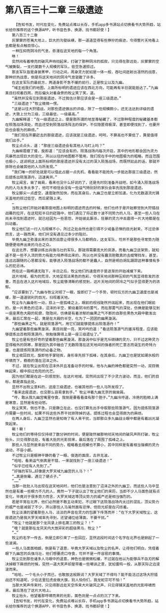 # 第八百三十二章 三级遗迹
        【告知书友，时代在变化，免费站点难以长存，手机app多书源站点切换看书大势所趋，站长给你推荐的这个换源APP，听书音色多、换源、找书都好使！】
       第八百三十二章
       灰蒙蒙的苍夷大地上，巨大的沟壑纵横，那一道道显得有些狰狞的痕迹，令得整片天地看上去都是有点触目惊心。
       一种压抑而阴冷的气息，弥漫在这天地的每一个角落。
       咻！
       突然间有着嘹亮的破风声响彻起来，打破了那种阴冷的孤寂，只见得在那远处，灰蒙蒙的空气被撕裂，一支约莫数千人规模的军队，低空急速掠过。
       那支军队皆是身披黑甲，行动之间，周身灵力犹如是一体一般，吞吐间迸射出凛然的战意，那种炽热战意，倒是将这天地间的阴冷气息驱散了许多。
       在这支军队的最前方，两道身影不急不缓的前行，正是牧尘以及九幽。
       “域主给我们的地图，上面所标明的遗迹应该在西北方向，可能再有半日就能抵达了。”九幽美目扫视着四周，而后偏头对着身旁的牧尘笑了笑，道。
       “虽然并没有见到那座遗迹，不过我估计那应该会是一座三级遗迹。”
       “三级遗迹？”牧尘微微一愣。
       “这是以往大狩猎战，对那些遗迹做出的评级，除了一些规模颇小，还无法达到评级的遗迹，大致上分为三级，三级最低，一级最高。”
       九幽解释道：“在一级遗迹之上，便是那所谓的地至尊秘藏了，不过那种程度的秘藏基本都在陨落战场深处，而且还受到陨落战场阵法的保护，不仅隐匿得极深，甚至即便找到了，也要开启也会极为的麻烦。”
       “我们现在所要赶去的那座遗迹，应该就是三级遗迹，呵呵，不算高也不算低了，算是值得我们出手。”
       牧尘点点头，道：“那座三级遗迹会有其他人马盯上吗？”
       九幽柳眉蹙了蹙，旋即道：“应该会有的，陨落战场内每次开启，其中的地形都会因为灵力风暴而出现巨大的变化，所以以往的地图都不管用，我们现在手中的地图极为的粗略，而且范围也极小，这说明这上面所标明的那座遗迹并没有太过的深入陨落战场，而既然如此的话，那就不排除也会被其他的人马所发现。”
       “我们唯一的好处就是可以借此占据一点先机，看看能不能抢先一步抵达那座三级遗迹，然后提炼出陨落源丹，迅速离开。”
       牧尘闻言，耸了耸肩，看来也没什么好说的了，还是先时刻准备开战吧，如今涌入陨落战场内的人马太多太多了，他可不相信会没有一些运气特别好的家伙会率先找到那座遗迹。
       牧尘脚尖一点虚空，速度陡然加快，而在其身后，九幽卫也是立即加速，化为无数道流光铺天盖地的掠过低空，而后紧随上来。
       …
       当牧尘他们开始对着那座地图上标明的遗迹而去的时候，他们也终于是开始察觉到大狩猎战战幕的拉开，在这短短半日的赶路中，他们遇见了将近数十波不同势力的人马，甚至一些人马在尚未寻找到遗迹时，就已经因为一些恩怨，开始彼此厮杀，狂暴的灵力冲击震得一片大地都是在抖动着。
       牧尘他们这一行人马规模不小，所过之处自然也是引得不少戒备忌惮的目光射来，不过总体而言，这一路而来，他们并没有遇见过多少的阻拦。
       毕竟九幽卫弥漫出来的凌厉战意让得很多人马都明白，这支军队，可并不是那些寻常势力随随便便培养出来的乌合之众。
       在这北界，想要训练出兵强马壮的军队，那就得需要庞大的资源，而看九幽卫这架势，就知道不是一些不入流的势力有能力培养得出来的，所以也并没有蠢货胆敢真的去螳臂挡车，甚至，连远远跟随的心思都没有，能够进入陨落战场的都不是蠢人，自然是明白胡乱跟踪这种事情有多么的犯忌讳。
       而在这一路畅通无阻下，半日之后，牧尘他们的速度终于是逐渐的开始减缓下来。
       这片地域，极为的荒凉，大地呈现淡黑色的色彩，令得天地间那种压抑的气氛显得愈发的浓重，而且在进入这片地域后，牧尘能够清晰的感觉到，这片天地间的阴冷之气似乎显得更为的浓郁。
       “应该要到了。”九幽与牧尘对视了一眼，旋即打了一个手势，顿时后方的九幽卫速度也是减缓，那一道道锐利的目光，扫视着天地。
       牧尘与九幽身形一动，掠上一座孤峰之上，眼前的视线陡然开阔起来，而出现在他们眼前的，是一片黑色的沼泽，沼泽的半空，萦绕着阴冷的雾气，而在那雾气的深处，仿佛是能够见到一座座黑色大殿的轮廓，隐隐间，仿佛是有着浓郁的幽黑之气不断的自那些黑色大殿中散发出来，最后汇聚在一起，竟是在大殿的半空，化为了一团团的幽黑漩涡。
       “那些幽黑之气，就是陨落源气，用它们就能够提炼出陨落源丹！”
       九幽望着那些幽黑漩涡，美目则是一亮，笑吟吟的道：“看这陨落源气的雄浑程度，应该能够提炼出百枚陨落源丹，倒勉强算得上是一座三级遗址了。”
       牧尘也是有些好奇的望着那些幽黑漩涡，那漩涡中似乎是充斥磅礴的灵力，只不过这种灵力显得格外的阴寒，那是因为其中融合了无数陨落在这天地间的强者的死亡意志而诞生的奇特力量，也是提炼陨落源丹的必备之物。
       牧尘收回目光，旋即他手掌轻挥，身形率先掠下孤峰，在其身后，九幽卫也是犹如潮水般的呼啸而下，稳稳的落在沼泽之外。
       不过，就在牧尘出现在沼泽外并且准备动手的时候，他与九幽的神色都是突然一动，双目微眯起来，眼中掠过危险的光芒。
       因为他们都是在这一刻感觉到，在这片地域，突然间出现了不少灵力波动，而且，他们的目标，都是直指此处。
       显然不出牧尘意料的，这座三级遗迹，也被其他的一些人马所发现了。
       “看来这座遗迹，也没那么容易拿到手。” 牧尘冲着九幽无奈的耸耸肩。
       “哼，敢从我九幽宫嘴里夺食，我倒是要看看谁有那个胆子。”九幽冷哼道，冷艳的脸颊上满是寒意，显然是有些动怒。
       牧尘笑笑，倒也不急，只是静立在此，也没打算先出手夺取那些陨落源气，因为提炼陨落源丹需要一些时间，如果不将这些外界干扰排除掉的话，提炼过程也会显得颇为的麻烦。
       在两人身后，九幽卫显然也是知晓了有人来干扰，当即那众多九幽战士眼中都是有着凶光凝聚起来。
       唰！唰！
       牧尘他们的等待仅仅持续了数分钟的时间，便是陡然被那响彻天地间的破风声所打破，牧尘抬头，只见得那远处，有着大批的光影掠来，最后落在了周围了孤峰之上。
       那些人马显然是来自不同的势力，粗略看去规模也不算小，其中同样是有着相当强横的灵力波动，不容小觑。
       不过牧尘只是眼神平静的看了一眼，俊逸的面庞，古井无波。
       “哈哈，看来运气倒真是不错，一来就找到了一座三级遗迹！”
       “似乎已经有人先到了…”
       “好强的军队…好像是大罗天域九幽宫的人马？！”
       “…真是倒霉，遇见了硬点子。”
       “……”
       当那一批批人马出现在这天地间时，他们也是注意到了沼泽之外的九幽卫，而这些人马中显然也是有着一些眼力不凡的人，竟然一下子就认出了牧尘他们的来历，当即不少人马面色就有点变化，毕竟对于很多势力而言，大罗天域这等顶尖势力的威严还是相当强烈的。
       若是平常在北界，他们必然是不敢主动来犯，不过眼下这陨落战场内太过的混乱，顶尖势力的威严也是减弱了不少，所以那些人马虽然面有忌惮，但目光却是在闪烁着。
       牧尘淡漠的望着那些人马，淡淡的声音在灵力的包裹下传荡而开：“在下大罗天域牧尘，这座遗迹乃是我大罗天域率先寻到，还望诸位给薄面，不要干扰。”
       “牧尘？他就是那个龙凤录上排名第三的牧尘？！”
       “哦？就是那在龙凤天内大放异彩的超级黑马，牧尘？”
       “…”
       牧尘的名字一传去，倒是立即引来了一些回应，显然这段时间这个名字在北界也是掀起了一些波澜。
       一些人马面面相觑，倒是有了退意，毕竟大罗天域以及牧尘的名声，让得他们明白，凭借着眼下九幽宫的兵强马壮，他们想要虎口夺食，可并不是一件容易的事情。
       牧尘见到那些诸多人马眼中的退意，神色也是微微松缓，不过就在他以为能够兵不血刃的解决掉眼下麻烦的时候，突然一道大笑声却是带着一些嘲讽之意，犹如雷鸣一般，从那天际之边滚滚而来。
       “哈哈，一个毛头小子而已，也敢放这般厥词？大罗天域了不得吗？能不能活过这场大狩猎战还不知道呢，少在这里拉虎皮做大旗，别人怕你们，我龙蛇宗可不怕！”
       当那大笑声传来时，只见得那远处天空传来大片破风之声，只见得铺天盖地的光影呼啸而来，最后落在了这片大地上。
       牧尘抬头，他望着那呼啸而来的光影，面色则是一点点的沉了下来。
       【告知书友，时代在变化，免费站点难以长存，手机app多书源站点切换看书大势所趋，站长给你推荐的这个换源APP，听书音色多、换源、找书都好使！】